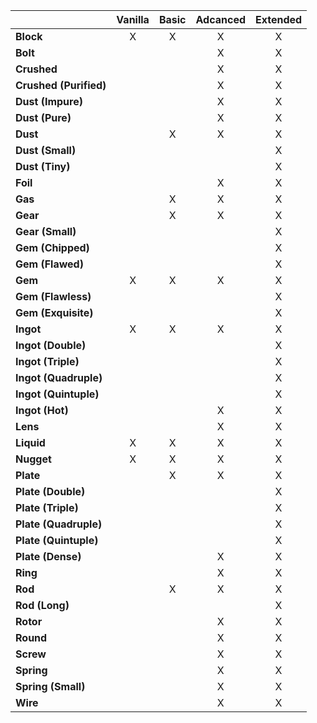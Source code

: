 
| |Vanilla|Basic|Adcanced|Extended|
|:---|:---:|:---:|:---:|:---:|
|**Block**|X|X|X|X|
|**Bolt**| | |X|X|
|**Crushed**| | |X|X|
|**Crushed (Purified)**| | |X|X|
|**Dust (Impure)**| | |X|X|
|**Dust (Pure)**| | |X|X|
|**Dust**| |X|X|X|
|**Dust (Small)**| | | |X|
|**Dust (Tiny)**| | | |X|
|**Foil**| | |X|X|
|**Gas**| |X|X|X|
|**Gear**| |X|X|X|
|**Gear (Small)**| | | |X|
|**Gem (Chipped)**| | | |X|
|**Gem (Flawed)**| | | |X|
|**Gem**|X|X|X|X|
|**Gem (Flawless)**| | | |X|
|**Gem (Exquisite)**| | | |X|
|**Ingot**|X|X|X|X|
|**Ingot (Double)**| | | |X|
|**Ingot (Triple)**| | | |X|
|**Ingot (Quadruple)**| | | |X|
|**Ingot (Quintuple)**| | | |X|
|**Ingot (Hot)**| | |X|X|
|**Lens**| | |X|X|
|**Liquid**|X|X|X|X|
|**Nugget**|X|X|X|X|
|**Plate**| |X|X|X|
|**Plate (Double)**| | | |X|
|**Plate (Triple)**| | | |X|
|**Plate (Quadruple)**| | | |X|
|**Plate (Quintuple)**| | | |X|
|**Plate (Dense)**| | |X|X|
|**Ring**| | |X|X|
|**Rod**| |X|X|X|
|**Rod (Long)**| | | |X|
|**Rotor**| | |X|X|
|**Round**| | |X|X|
|**Screw**| | |X|X|
|**Spring**| | |X|X|
|**Spring (Small)**| | |X|X|
|**Wire**| | |X|X|
